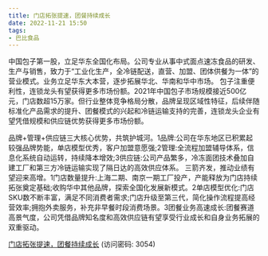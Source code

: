 ```yaml
---
title: 门店拓张提速，团餐持续成长
date: 2022-11-21 15:50
tags:
- 巴比食品
---
```

中国包子第一股，立足华东全国化布局。公司专业从事中式面点速冻食品的研发、生产与销售，致力于“工业化生产，全冷链配送，直营、加盟、团体供餐为一体”的营业模式。业务立足华东大本营，逐步拓展华北、华南和华中市场。
包子注重便利性，连锁龙头有望获得更多市场份额。2021年中国包子市场规模接近500亿元，门店数超15万家。但行业整体竞争格局分散，品牌呈现区域性特征，后续伴随标准化产品需求的提升、团餐模式的兴起和冷链运输支持的完善，连锁龙头企业有望凭借规模和供应链优势获得更多市场份额。
<!-- more -->
品牌+管理+供应链三大核心优势，共筑护城河。1品牌:公司在华东地区已积累起较强品牌势能，单店模型优秀，客户加盟意愿强;2管理:全流程加盟辅导体系，信息化系统自动运转，持续降本增效;3供应链:公司产品繁多，冷冻面团技术叠加自建工厂和第三方冷链运输实现了隔日达的高效供应体系。
三箭齐发，推动业绩有望迎来高增。1门店数量提升:上海二期、南京一期工厂投产，产能释放为门店持续拓张奠定基础;收购华中其他品牌，探索全国化发展新模式。2单店模型优化:门店SKU数不断丰富，满足不同消费者需求;门店升级至第三代，简化操作流程提高经营效率;拥抱外卖服务，补充非早餐时段消费场景。3团餐业务高速成长:团餐赛道高景气度，公司凭借品牌知名度和高效供应链有望享受行业成长和自身业务拓展的双重驱动。

[门店拓张提速，团餐持续成长](https://url12.ctfile.com/f/3948612-729647365-0a1924?p=3054)
(访问密码: 3054)
